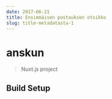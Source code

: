 ```yaml
---
date: 2017-06-21
title: Ensimmäisen postauksen otsikko
slug: title-metadatasta-1
---
```


# anskun

> Nuxt.js project

## Build Setup

``` bash
